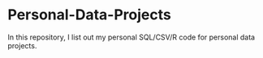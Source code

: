 # Personal-Data-Projects

In this repository, I list out my personal SQL/CSV/R code for personal data projects.
